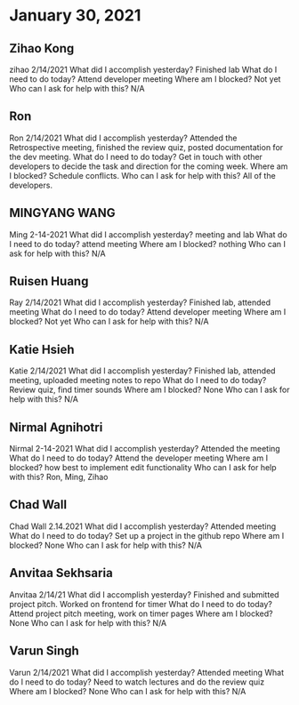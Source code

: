 # January 30, 2021

## Zihao Kong
zihao 2/14/2021
 What did I accomplish yesterday?
Finished lab
 What do I need to do today?
Attend developer meeting
 Where am I blocked?
Not yet
 Who can I ask for help with this?
N/A

## Ron
Ron 2/14/2021
    What did I accomplish yesterday?
Attended the Retrospective meeting, finished the review quiz, posted documentation for the dev meeting.
    What do I need to do today?
Get in touch with other developers to decide the task and direction for the coming week.
    Where am I blocked?
Schedule conflicts.
    Who can I ask for help with this?
All of the developers.
## MINGYANG WANG
Ming 2-14-2021
 What did I accomplish yesterday?
meeting and lab
 What do I need to do today?
attend meeting
 Where am I blocked?
nothing
 Who can I ask for help with this?
N/A
## Ruisen Huang
Ray 2/14/2021
 What did I accomplish yesterday?
Finished lab, attended meeting
 What do I need to do today?
Attend developer meeting
 Where am I blocked?
Not yet
 Who can I ask for help with this?
N/A

## Katie Hsieh
Katie 2/14/2021
What did I accomplish yesterday?
Finished lab, attended meeting, uploaded meeting notes to repo
What do I need to do today?
Review quiz, find timer sounds
Where am I blocked?
None
Who can I ask for help with this?
N/A
## Nirmal Agnihotri
Nirmal 2-14-2021
 What did I accomplish yesterday?
Attended the meeting
 What do I need to do today?
Attend the developer meeting
 Where am I blocked?
how best to implement edit functionality
 Who can I ask for help with this?
Ron, Ming, Zihao

## Chad Wall
Chad Wall 2.14.2021
What did I accomplish yesterday?
Attended meeting
What do I need to do today?
Set up a project in the github repo
Where am I blocked?
None
Who can I ask for help with this?
N/A
## Anvitaa Sekhsaria
Anvitaa 2/14/21
 What did I accomplish yesterday?
Finished and submitted project pitch. Worked on frontend for timer
 What do I need to do today?
Attend project pitch meeting, work on timer pages
 Where am I blocked?
None
 Who can I ask for help with this?
N/A

## Varun Singh
Varun 2/14/2021
What did I accomplish yesterday?
Attended meeting
What do I need to do today?
Need to watch lectures and do the review quiz
Where am I blocked?
None
Who can I ask for help with this?
N/A